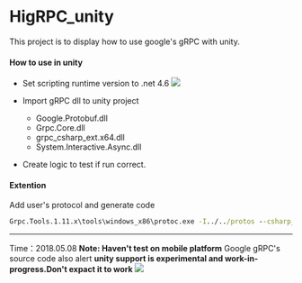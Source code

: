 # HigRPC_unity

This project is to display how to use google's gRPC with unity.

#### How to use in unity
- Set scripting runtime version to .net 4.6
[![](https://raw.githubusercontent.com/hiramtan/HigRPC_unity/master/others/20180508160421.png)](https://raw.githubusercontent.com/hiramtan/HigRPC_unity/master/others/20180508160421.png)

- Import gRPC dll to unity project
    - Google.Protobuf.dll
    - Grpc.Core.dll
    - grpc_csharp_ext.x64.dll
    - System.Interactive.Async.dll
- Create logic to test if run correct.

#### Extention
 Add user's protocol and generate code
``` cmd
Grpc.Tools.1.11.x\tools\windows_x86\protoc.exe -I../../protos --csharp_out Greeter --grpc_out Greeter ../../protos/helloworld.proto --plugin=protoc-gen-grpc=packages/Grpc.Tools.1.11.x/tools/windows_x86/grpc_csharp_plugin.exe
```
-----
Time：2018.05.08
**Note: Haven't test on mobile platform**
Google gRPC's source code also alert **unity support is experimental and work-in-progress.Don't expact it to work**
[![](https://raw.githubusercontent.com/hiramtan/HigRPC_unity/master/others/20180509171233.png)](https://raw.githubusercontent.com/hiramtan/HigRPC_unity/master/others/20180509171233.png)

